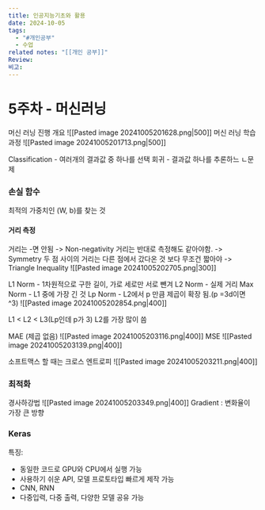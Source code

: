 ```yaml
---
title: 인공지능기초와 활용
date: 2024-10-05
tags:
  - "#개인공부"
  - 수업
related notes: "[[개인 공부]]"
Review: 
비고:
---
```

# 5주차 - 머신러닝

머신 러닝 진행 개요
![[Pasted image 20241005201628.png|500]]
머신 러닝 학습 과정
![[Pasted image 20241005201713.png|500]]

Classification - 여러개의 결과값 중 하나를 선택
회귀 - 결과값 하나를 추론하느 ㄴ문제

### 손실 함수
최적의 가중치인 (W, b)를 찾는 것

#### 거리 측정
거리는 -면 안됨 -> Non-negativity
거리는 반대로 측정해도 같아야함. -> Symmetry
두 점 사이의 거리는 다른 점에서 갔다온 것 보다 무조건 짧아야 -> Triangle Inequality
![[Pasted image 20241005202705.png|300]]

L1 Norm - 1차원적으로 구한 길이, 가로 세로만 서로 뺀겨
L2 Norm - 실제 거리
Max Norm - L1 중에 가장 긴 것
Lp Norm - L2에서 p 만큼 제곱이 확장 됨.(p =3d이면 ^3)
![[Pasted image 20241005202854.png|400]]

L1 < L2 < L3(Lp인데 p가 3)
L2를 가장 많이 씀

MAE (제곱 없음)
![[Pasted image 20241005203116.png|400]]
MSE
![[Pasted image 20241005203139.png|400]]

소프트맥스 할 때는 크로스 엔트로피
![[Pasted image 20241005203211.png|400]]

### 최적화
경사하강법
![[Pasted image 20241005203349.png|400]]
Gradient : 변화율이 가장 큰 방향

### Keras
특징:
- 동일한 코드로 GPU와 CPU에서 실행 가능
- 사용하기 쉬운 API, 모델 프로토타입 빠르게 제작 가능
- CNN, RNN
- 다중입력, 다중 출력, 다양한 모델 공유 가능


